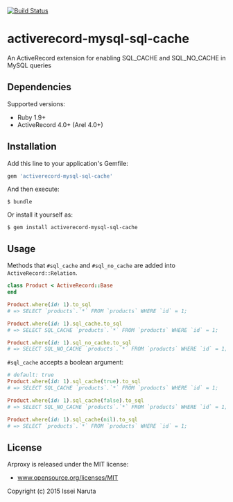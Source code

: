 [![Build Status](https://travis-ci.org/mirakui/activerecord-mysql-sql-cache.svg)](https://travis-ci.org/mirakui/activerecord-mysql-sql-cache)

# activerecord-mysql-sql-cache

An ActiveRecord extension for enabling SQL\_CACHE and SQL\_NO\_CACHE in MySQL queries

## Dependencies

Supported versions:

- Ruby 1.9+
- ActiveRecord 4.0+ (Arel 4.0+)

## Installation

Add this line to your application's Gemfile:

```ruby
gem 'activerecord-mysql-sql-cache'
```

And then execute:

    $ bundle

Or install it yourself as:

    $ gem install activerecord-mysql-sql-cache

## Usage

Methods that `#sql_cache` and `#sql_no_cache` are added into `ActiveRecord::Relation`.

```ruby
class Product < ActiveRecord::Base
end

Product.where(id: 1).to_sql
# => SELECT `products`.`*` FROM `products` WHERE `id` = 1;

Product.where(id: 1).sql_cache.to_sql
# => SELECT SQL_CACHE `products`.`*` FROM `products` WHERE `id` = 1;

Product.where(id: 1).sql_no_cache.to_sql
# => SELECT SQL_NO_CACHE `products`.`*` FROM `products` WHERE `id` = 1;
```

`#sql_cache` accepts a boolean argument:

```ruby
# default: true
Product.where(id: 1).sql_cache(true).to_sql
# => SELECT SQL_CACHE `products`.`*` FROM `products` WHERE `id` = 1;

Product.where(id: 1).sql_cache(false).to_sql
# => SELECT SQL_NO_CACHE `products`.`*` FROM `products` WHERE `id` = 1;

Product.where(id: 1).sql_cache(nil).to_sql
# => SELECT `products`.`*` FROM `products` WHERE `id` = 1;
```

## License
Arproxy is released under the MIT license:

* www.opensource.org/licenses/MIT

Copyright (c) 2015 Issei Naruta
